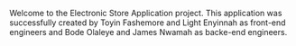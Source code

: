 Welcome to the Electronic Store Application project. This application was successfully created by Toyin Fashemore and Light Enyinnah as front-end engineers and Bode Olaleye and James Nwamah as backe-end engineers. 